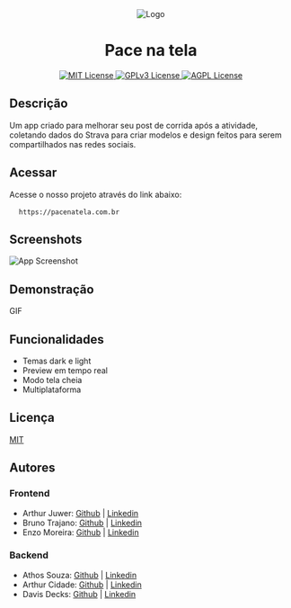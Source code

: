 <div align="center">
  <img src="https://gradeup.com.br/wp-content/uploads/2015/09/Captura-de-tela-2024-06-18-155403.png" alt="Logo" />

  <h1>Pace na tela</h1>

  <a href="https://choosealicense.com/licenses/mit/">
    <img src="" alt="MIT License" />
  </a>
  <a href="https://opensource.org/licenses/">
    <img src="" alt="GPLv3 License" />
  </a>
  <a href="http://www.gnu.org/licenses/agpl-3.0">
    <img src="" alt="AGPL License" />
  </a>
</div>

<h2>Descrição</h2>
<p>
  Um app criado para melhorar seu post de corrida após a atividade, coletando dados do Strava para criar modelos e design feitos para serem compartilhados nas redes sociais.
</p>

<h2>Acessar</h2>
<p>Acesse o nosso projeto através do link abaixo:</p>
<pre>
  <code>https://pacenatela.com.br</code>
</pre>

<h2>Screenshots</h2>
<img src="https://via.placeholder.com/468x300?text=App+Screenshot+Here" alt="App Screenshot" />

<h2>Demonstração</h2>
<p>GIF</p>

<h2>Funcionalidades</h2>
<ul>
  <li>Temas dark e light</li>
  <li>Preview em tempo real</li>
  <li>Modo tela cheia</li>
  <li>Multiplataforma</li>
</ul>

<h2>Licença</h2>
<p>
  <a href="https://choosealicense.com/licenses/mit/">MIT</a>
</p>

<h2>Autores</h2>

<h3>Frontend</h3>
<ul>
  <li>
    Arthur Juwer: 
    <a href="https://www.github.com/octokatherine">Github</a> | 
    <a href="https://www.github.com/octokatherine">Linkedin</a>
  </li>
  <li>
    Bruno Trajano: 
    <a href="https://www.github.com/octokatherine">Github</a> | 
    <a href="https://www.github.com/octokatherine">Linkedin</a>
  </li>
  <li>
    Enzo Moreira: 
    <a href="https://www.github.com/octokatherine">Github</a> | 
    <a href="https://www.github.com/octokatherine">Linkedin</a>
  </li>
</ul>

<h3>Backend</h3>
<ul>
  <li>
    Athos Souza: 
    <a href="https://www.github.com/octokatherine">Github</a> | 
    <a href="https://www.github.com/octokatherine">Linkedin</a>
  </li>
  <li>
    Arthur Cidade: 
    <a href="https://www.github.com/octokatherine">Github</a> | 
    <a href="https://www.github.com/octokatherine">Linkedin</a>
  </li>
  <li>
    Davis Decks: 
    <a href="https://www.github.com/octokatherine">Github</a> | 
    <a href="https://www.github.com/octokatherine">Linkedin</a>
  </li>
</ul>
